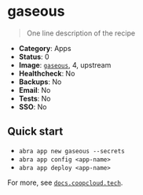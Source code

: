 # gaseous

> One line description of the recipe

<!-- metadata -->

* **Category**: Apps
* **Status**: 0
* **Image**: [`gaseous`](https://hub.docker.com/r/gaseous), 4, upstream
* **Healthcheck**: No
* **Backups**: No
* **Email**: No
* **Tests**: No
* **SSO**: No

<!-- endmetadata -->

## Quick start

* `abra app new gaseous --secrets`
* `abra app config <app-name>`
* `abra app deploy <app-name>`

For more, see [`docs.coopcloud.tech`](https://docs.coopcloud.tech).
